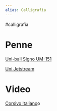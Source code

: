 ```yaml
---
alias: Calligrafia
---
```

#calligrafia

# Penne

[Uni-ball Signo UM-151](https://www.amazon.it/inchiostro-Signo-Uni-ball-um-151-pezzi/dp/B01HDJQQYY/ref=sr_1_2?keywords=Uni-ball+Signo+UM-151&link_code=qs&qid=1674763294&sourceid=Mozilla-search&sr=8-2)

[Uni Jetstream](https://www.jetpens.com/Uni-Jetstream-Standard-Ballpoint-Pen-0.38-mm-Black-Ink-Black-Body/pd/10591)

# Video

[Corsivo italiano](https://www.youtube.com/watch?v=D9irONxydZ0)o






